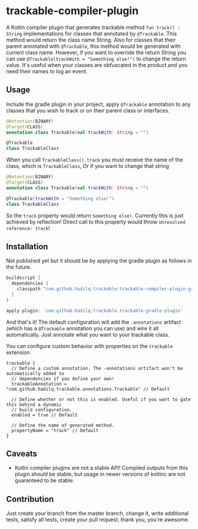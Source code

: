 trackable-compiler-plugin
========================

A Kotlin compiler plugin that generates trackable method `fun track() : String` implementations for classes that
annotated by `@Trackable`. This method would return the class name String. Also for classes that their parent
annotated with `@Trackable`, this method would be generated with current class name. However, if you want to override
the return String you can use `@Trackable(trackWith = "Something else!")` to change the return value. It's useful when
your classes are obfuscated in the product and you need their names to log an event.

## Usage

Include the gradle plugin in your project, apply `@Trackable` annotation to any classes that you wish to track or
on their parent class or interfaces.

```kotlin
@Retention(BINARY)
@Target(CLASS)
annotation class Trackable(val trackWith: String = "")

@Trackable
class TrackableClass
```

When you call `TrackableClass().track` you must receive the name of the class, which is `TrackableClass`, Or
if you want to change that string 

```kotlin
@Retention(BINARY)
@Target(CLASS)
annotation class Trackable(val trackWith: String = "")

@Trackable(trackWith = "Something else!")
class TrackableClass
```

So the `track` property would return `Something else!`. Currently this is just achieved by reflection! Direct 
call to this property would throw `Unresolved reference: track`!

## Installation

Not published yet but it should be by applying the gradle plugin as follows in the future.

```gradle
buildscript {
  dependencies {
    classpath "com.github.hadilq.trackable:trackable-compiler-plugin-gradle:x.y.z"
  }  
}

apply plugin: 'com.github.hadilq.trackable.trackable-gradle-plugin'
```

And that's it! The default configuration will add the `-annotations` artifact (which has a
`@Trackable` annotation you can use) and wire it all automatically. Just annotate what you want to
your trackable class.

You can configure custom behavior with properties on the `trackable` extension.

```
trackable {
  // Define a custom annotation. The -annotations artifact won't be automatically added to
  // dependencies if you define your own!
  trackableAnnotation = "com.github.hadilq.trackable.annotations.Trackable" // Default

  // Define whether or not this is enabled. Useful if you want to gate this behind a dynamic
  // build configuration.
  enabled = true // Default

  // Define the name of generated method.
  propertyName = "track" // Default
}
```

## Caveats

- Kotlin compiler plugins are not a stable API! Compiled outputs from this plugin _should_ be stable,
but usage in newer versions of kotlinc are not guaranteed to be stable.


## Contribution
Just create your branch from the master branch, change it, write additional tests, satisfy all 
tests, create your pull request, thank you, you're awesome.
